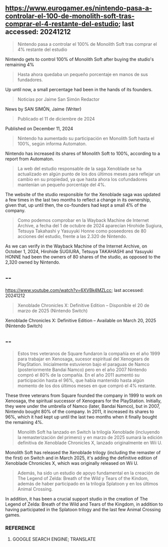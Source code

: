 ## https://www.eurogamer.es/nintendo-pasa-a-controlar-el-100-de-monolith-soft-tras-comprar-el-4-restante-del-estudio; last accessed: 20241212

> Nintendo pasa a controlar el 100% de Monolith Soft tras comprar el 4% restante del estudio

Nintendo gets to control 100% of Monolith Soft after buying the studio's remaining 4%

> Hasta ahora quedaba un pequeño porcentaje en manos de sus fundadores.

Up until now, a small percentage had been in the hands of its founders.

> Noticias por Jaime San Simón Redactor

News by SAN SIMÓN, Jaime (Writer)

> Publicado el 11 de diciembre de 2024

Published on December 11, 2024

> Nintendo ha aumentado su participación en Monolith Soft hasta el 100%, según informa Automaton.

Nintendo has increased its shares of Monolith Soft to 100%, according to a report from Automaton.

> La web del estudio responsable de la saga Xenoblade se ha actualizado en algún punto de los dos últimos meses para reflejar un cambio en su propiedad, ya que hasta ahora los cofundadores mantenían un pequeño porcentaje del 4%.

The website of the studio responsible for the Xenoblade saga was updated a few times in the last two months to reflect a change in its ownership, given that, up until then, the co-founders had kept a small 4% of the company.

> Como podemos comprobar en la Wayback Machine de Internet Archive, a fecha del 1 de octubre de 2024 aparecían Hirohide Sugiura, Tetsuya Takahashi y Yasuyuki Honne como poseedores de 80 acciones del estudio, frente a las 2.320 de Nintendo. 

As we can verify in the Wayback Machine of the Internet Archive, on October 1, 2024, Hirohide SUGIURA, Tetsuya TAKAHASHI and Yasuyuki HONNE had been the owners of 80 shares of the studio, as opposed to the 2,320 owned by Nintendo.

## --

https://www.youtube.com/watch?v=6XVBk4MZLcc; last accessed: 20241212

> Xenoblade Chronicles X: Definitive Edition – Disponible el 20 de marzo de 2025 (Nintendo Switch) 


Xenoblade Chronicles X: Definitive Edition – Available on March 20, 2025 (Nintendo Switch)

## --

> Estos tres veteranos de Square fundaron la compañía en el año 1999 para trabajar en Xenosaga, sucesor espiritual del Xenogears de PlayStation. Inicialmente estuvieron bajo el paraguas de Namco (posteriormente Bandai Namco) pero en el año 2007 Nintendo compró el 80% de la compañía. En el año 2011 aumentó su participación hasta el 96%, que había mantenido hasta algún momento de los dos últimos meses en que compró el 4% restante.

These three veterans from Square founded the company in 1999 to work on Xenosaga, the spiritual successor of Xenogears for the PlayStation. Initially, they were under the umbrella of Namco (later, Bandai Namco), but in 2007, Nintendo bought 80% of the company. In 2011, it increased its shares to 96%, which it had kept up until the last two months when it finally bought the remaining 4%.

> Monolith Soft ha lanzado en Switch la trilogía Xenoblade (incluyendo la remasterización del primero) y en marzo de 2025 sumará la edición definitiva de Xenoblade Chronicles X, lanzado originalmente en Wii U.

Monolith Soft has released the Xenoblade trilogy (including the remaster of the first) on Switch and in March 2025, it's adding the definitive edition of Xenoblade Chronicles X, which was originally released on Wii U.

> Además, ha sido un estudio de apoyo fundamental en la creación de The Legend of Zelda: Breath of the Wild y Tears of the Kindom, además de haber participado en la trilogía Splatoon y en los últimos Animal Crossing. 

In addition, it has been a crucial support studio in the creation of The Legend of Zelda: Breath of the Wild and Tears of the Kingdom, in addition to having participated in the Splatoon trilogy and the last few Animal Crossing games.

### REFERENCE

1) GOOGLE SEARCH ENGINE; TRANSLATE